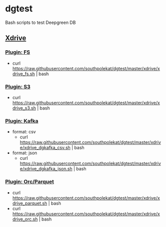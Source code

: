 # dgtest

Bash scripts to test Deepgreen DB

## [Xdrive](http://vitessedata.com/products/deepgreen-db/xdrive/)
### [Plugin: FS](http://vitessedata.com/products/deepgreen-db/xdrive/plugin-fs/)
* curl https://raw.githubusercontent.com/southpolekat/dgtest/master/xdrive/xdrive_fs.sh | bash
### [Plugin: S3](http://vitessedata.com/products/deepgreen-db/xdrive/plugin-s3/)
* curl https://raw.githubusercontent.com/southpolekat/dgtest/master/xdrive/xdrive_s3.sh | bash
### [Plugin: Kafka](http://vitessedata.com/products/deepgreen-db/xdrive/plugin-kafka/)
* format: csv
  * curl https://raw.githubusercontent.com/southpolekat/dgtest/master/xdrive/xdrive_dgkafka_csv.sh | bash
* format: json
  * curl https://raw.githubusercontent.com/southpolekat/dgtest/master/xdrive/xdrive_dgkafka_json.sh | bash
### [Plugin: Orc/Parquet](http://vitessedata.com/products/deepgreen-db/xdrive/plugin-orc-parquet/)
* curl https://raw.githubusercontent.com/southpolekat/dgtest/master/xdrive/xdrive_parquet.sh | bash
* curl https://raw.githubusercontent.com/southpolekat/dgtest/master/xdrive/xdrive_orc.sh | bash
